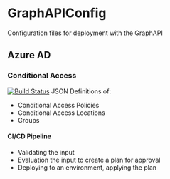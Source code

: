 # GraphAPIConfig
Configuration files for deployment with the GraphAPI
## Azure AD
### Conditional Access
[![Build Status](https://dev.azure.com/wesleytrust/GraphAPI/_apis/build/status/wesley-trust.GraphAPIConfig?branchName=main)](https://dev.azure.com/wesleytrust/GraphAPI/_build/latest?definitionId=2&branchName=main)
JSON Definitions of:
- Conditional Access Policies
- Conditional Access Locations
- Groups
#### CI/CD Pipeline
- Validating the input
- Evaluation the input to create a plan for approval
- Deploying to an environment, applying the plan